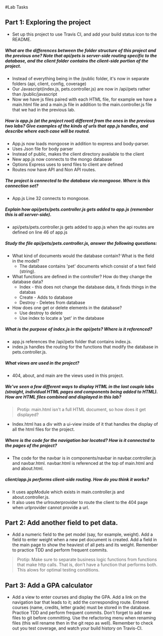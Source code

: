 #Lab Tasks

## Part 1: Exploring the project

- Set up this project to use Travis CI, and add your build status icon to the README.

##### What are the differences between the folder structure of this project and the previous one? Note that api/pets is server-side routing specific to the database, and the client folder contains the client-side portion of the project.

- Instead of everything being in the /public folder, it's now in separate folders (api, client, config, coverage)
- Our Javascript(index.js, pets.controller.js) are now in /api/pets rather than /public/javascript
- Now we have js files paired with each HTML file, for example we have a main.html file and a main.js file in addition to the main.controller.js file that we had in the previous lab.

##### How is app.js (at the project root) different from the ones in the previous two labs? Give examples of the kinds of urls that app.js handles, and describe where each case will be routed.

- App.js now loads mongoose in addition to express and body-parser.
- Uses Json file for body parser
- Instead of public, makes the client directory available to the client
- New app.js now connects to the mongo database
- Options Express uses to send files to client are defined
- Routes now have API and Non API routes.

##### The project is connected to the database via mongoose. Where is this connection set?

- App.js Line 32 connects to mongoose.

##### Explain how api/pets/pets.controller.js gets added to app.js (remember this is all server-side).

- api/pets/pets.controller.js gets added to app.js when the api routes are defined on line 46 of app.js

##### Study the file api/pets/pets.controller.js, answer the following questions:
-  What kind of documents would the database contain? What is the field in the model?
   - The database contains 'pet' documents which consist of a text field (string).
-  What functions are defined in the controller? How do they change the database data?
   -  Index - this does not change the database data, it finds things in the databas
   -  Create - Adds to database
   -  Destroy - Deletes from database
-  How does one get or delete elements in the database?
   - Use destroy to delete
   - Use index to locate a 'pet' in the database

##### What is the purpose of index.js in the api/pets? Where is it referenced?

- app.js references the /api/pets folder that contains index.js. 
- index.js handles the routing for the functions that modify the database in pets.controller.js.

##### What views are used in the project?

- 404, about, and main are the views used in this project.

##### We've seen a few different ways to display HTML in the last couple labs (straight, individual HTML pages and components being added to HTML). How are HTML files combined and displayed in this lab? 

>Protip: main.html isn't a full HTML document, so how does it get displayed?

- Index.html has a div with a ui-view inside of it that handles the display of all the html files for the project. 

##### Where is the code for the navigation bar located? How is it connected to the pages of the project?

- The code for the navbar is in components/navbar in navbar.controller.js and navbar.html. navbar.html is referenced at the top of main.html and and about.html.

##### client/app.js performs client-side routing. How do you think it works?

- It uses appModule which exists in main.controller.js and about.controller.js. 
- It also uses the urlrouterprovider to route the client to the 404 page when urlprovider cannot provide a url.

## Part 2: Add another field to pet data.

- Add a numeric field to the pet model (say, for example, weight). Add a field to enter weight when a new pet document is created. Add a field in the main page to show the heaviest of all pets and its weight. Remember to practice TDD and perform frequent commits.

>Protip: Make sure to separate business logic functions from functions that make http calls. That is, don't have a function that performs both. This alows for optimal testing conditions.

## Part 3: Add a GPA calculator

- Add a view to enter courses and display the GPA. Add a link on the navigation bar that leads to it; add the corresponding route. Entered courses (name, credits, letter grade) must be stored in the database. Practice TDD and perform frequent commits. Don't forget to add new files to git before committing. Use the refactoring menu when renaming files (this will rename then in the git repo as well). Remember to check out you test coverage, and watch your build history on Travis-CI.
